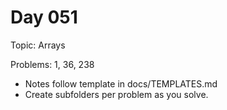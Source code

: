 # Day 051

Topic: Arrays

Problems: 1, 36, 238

- Notes follow template in docs/TEMPLATES.md
- Create subfolders per problem as you solve.